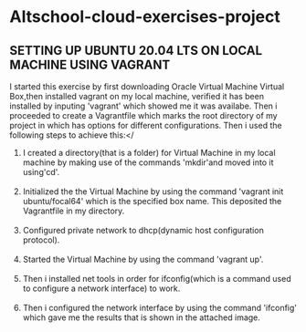 # Altschool-cloud-exercises-project    
## SETTING UP UBUNTU 20.04 LTS ON LOCAL MACHINE USING VAGRANT<br>
I started this exercise by first downloading Oracle Virtual Machine Virtual Box,then installed vagrant on my local machine, verified it has been installed by inputing 'vagrant' which showed me it was availabe. Then i proceeded to create a Vagrantfile which marks the root directory of my project in which has options for different configurations. Then i used the following steps to achieve this:</
<ol>
<li>I created a directory(that is a  folder) for Virtual Machine in my local machine by making use of the commands 'mkdir'and moved into it using'cd'.</li><br>
<li>Initialized the the Virtual Machine by using the command 'vagrant init ubuntu/focal64' which is the specified box name. This deposited the Vagrantfile in my directory.</li><br>
<li>Configured private network to dhcp(dynamic host configuration protocol).</li><br>

<li>Started the Virtual Machine by using the command 'vagrant up'.</li><br>
<li>Then i installed net tools in order for ifconfig(which is a command used to configure a network interface) to work.</li><br>
<li>Then i configured the network interface by using the command 'ifconfig' which gave me the results that is shown in the attached image.</li>

</ol>




